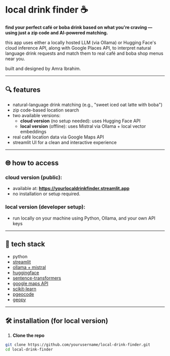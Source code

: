 # local drink finder ☕

**find your perfect café or boba drink based on what you're craving — using just a zip code and AI-powered matching.**

this app uses either a locally hosted LLM (via Ollama) or Hugging Face's cloud inference API, along with Google Places API, to interpret natural language drink requests and match them to real café and boba shop menus near you.

built and designed by Amra Ibrahim.

---

## 🔍 features

- natural-language drink matching (e.g., "sweet iced oat latte with boba")
- zip code-based location search
- two available versions:
  - **cloud version** (no setup needed): uses Hugging Face API
  - **local version** (offline): uses Mistral via Ollama + local vector embeddings
- real café location data via Google Maps API
- streamlit UI for a clean and interactive experience

---

## 🌐 how to access

### cloud version (public):
- available at: **https://yourlocaldrinkfinder.streamlit.app**
- no installation or setup required.

### local version (developer setup):
- run locally on your machine using Python, Ollama, and your own API keys

---

## 🧠 tech stack

- python
- [streamlit](https://streamlit.io)
- [ollama + mistral](https://ollama.com)
- [huggingface](https://huggingface.co)
- [sentence-transformers](https://www.sbert.net)
- [google maps API](https://developers.google.com/maps)
- [scikit-learn](https://scikit-learn.org)
- [pgeocode](https://pypi.org/project/pgeocode)
- [geopy](https://pypi.org/project/geopy)

---

## 🛠️ installation (for local version)

1. **Clone the repo**

```bash
git clone https://github.com/yourusername/local-drink-finder.git
cd local-drink-finder

